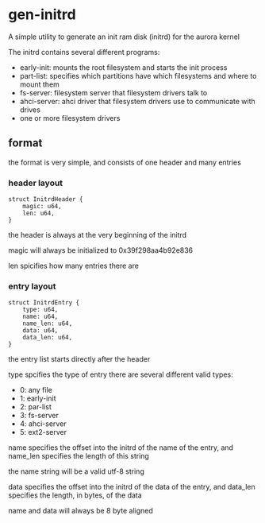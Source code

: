 # gen-initrd

A simple utility to generate an init ram disk (initrd) for the aurora kernel

The initrd contains several different programs:

- early-init: mounts the root filesystem and starts the init process
- part-list: specifies which partitions have which filesystems and where to mount them
- fs-server: filesystem server that filesystem drivers talk to
- ahci-server: ahci driver that filesystem drivers use to communicate with drives
- one or more filesystem drivers

## format

the format is very simple, and consists of one header and many entries

### header layout

	struct InitrdHeader {
		magic: u64,
		len: u64,
	}

the header is always at the very beginning of the initrd

magic will always be initialized to 0x39f298aa4b92e836

len spicifies how many entries there are

### entry layout

	struct InitrdEntry {
		type: u64,
		name: u64,
		name_len: u64,
		data: u64,
		data_len: u64,
	}

the entry list starts directly after the header

type spcifies the type of entry
there are several different valid types:

- 0: any file
- 1: early-init
- 2: par-list
- 3: fs-server
- 4: ahci-server
- 5: ext2-server

name specifies the offset into the initrd of the name of the entry,
and name\_len specifies the length of this string

the name string will be a valid utf-8 string

data specifies the offset into the initrd of the data of the entry,
and data\_len specifies the length, in bytes, of the data

name and data will always be 8 byte aligned
